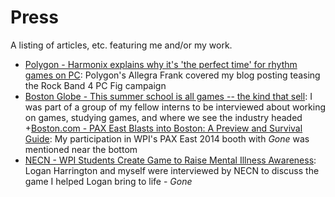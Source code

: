 # Press

A listing of articles, etc. featuring me and/or my work.

+ [Polygon - Harmonix explains why it's 'the perfect time' for rhythm games on PC](https://www.polygon.com/2016/2/26/11122038/harmonix-pc-games-blog): Polygon's Allegra Frank covered my blog posting teasing the Rock Band 4 PC Fig campaign
+ [Boston Globe - This summer school is all games -- the kind that sell](https://secure.pqarchiver.com/boston/doc/1030062551.html?FMT=ABS&FMTS=ABS:FT&type=current&date=Jul+30%2C+2012&author=Bray%2C+Hiawatha&pub=Boston+Globe&edition=&startpage=B.5&desc=This+summer+school+is+all+games+--+the+kind+that+sell): I was part of a group of my fellow interns to be interviewed about working on games, studying games, and where we see the industry headed
+[Boston.com - PAX East Blasts into Boston: A Preview and Survival Guide](https://secure.pqarchiver.com/boston/doc/1030062551.html?FMT=ABS&FMTS=ABS:FT&type=current&date=Jul+30%2C+2012&author=Bray%2C+Hiawatha&pub=Boston+Globe&edition=&startpage=B.5&desc=This+summer+school+is+all+games+--+the+kind+that+sell): My participation in WPI's PAX East 2014 booth with *Gone* was mentioned near the bottom
+ [NECN - WPI Students Create Game to Raise Mental Illness Awareness](http://www.necn.com/news/new-england/WPI-students-create-game-to-raise-mental-illness-awareness_NECN-256204881.html): Logan Harrington and myself were interviewed by NECN to discuss the game I helped Logan bring to life - *Gone*
